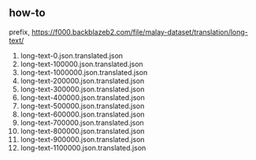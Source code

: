 ## how-to

prefix, https://f000.backblazeb2.com/file/malay-dataset/translation/long-text/

1. long-text-0.json.translated.json
2. long-text-100000.json.translated.json
3. long-text-1000000.json.translated.json
4. long-text-200000.json.translated.json
5. long-text-300000.json.translated.json
6. long-text-400000.json.translated.json
7. long-text-500000.json.translated.json
8. long-text-600000.json.translated.json
9. long-text-700000.json.translated.json
10. long-text-800000.json.translated.json
11. long-text-900000.json.translated.json
12. long-text-1100000.json.translated.json
